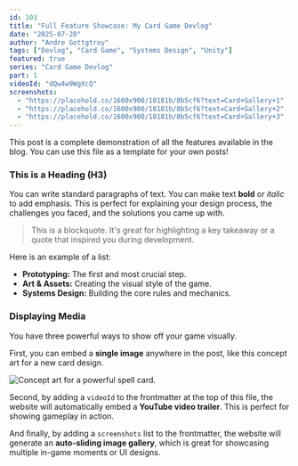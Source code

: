 ```yaml
---
id: 103
title: "Full Feature Showcase: My Card Game Devlog"
date: "2025-07-20"
author: "Andre Gottgtroy"
tags: ["Devlog", "Card Game", "Systems Design", "Unity"]
featured: true
series: "Card Game Devlog"
part: 1
videoId: "dQw4w9WgXcQ"
screenshots:
  - "https://placehold.co/1600x900/18181b/8b5cf6?text=Card+Gallery+1"
  - "https://placehold.co/1600x900/18181b/8b5cf6?text=Card+Gallery+2"
  - "https://placehold.co/1600x900/18181b/8b5cf6?text=Card+Gallery+3"
---
```


This post is a complete demonstration of all the features available in the blog. You can use this file as a template for your own posts!

### This is a Heading (H3)

You can write standard paragraphs of text. You can make text **bold** or *italic* to add emphasis. This is perfect for explaining your design process, the challenges you faced, and the solutions you came up with.

> This is a blockquote. It's great for highlighting a key takeaway or a quote that inspired you during development.

Here is an example of a list:
* **Prototyping:** The first and most crucial step.
* **Art & Assets:** Creating the visual style of the game.
* **Systems Design:** Building the core rules and mechanics.

### Displaying Media

You have three powerful ways to show off your game visually.

First, you can embed a **single image** anywhere in the post, like this concept art for a new card design.

![Concept art for a powerful spell card.](https://placehold.co/1200x600/18181b/8b5cf6?text=Single+Image+Example)

Second, by adding a `videoId` to the frontmatter at the top of this file, the website will automatically embed a **YouTube video trailer**. This is perfect for showing gameplay in action.

And finally, by adding a `screenshots` list to the frontmatter, the website will generate an **auto-sliding image gallery**, which is great for showcasing multiple in-game moments or UI designs.
